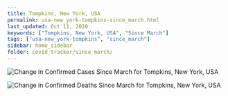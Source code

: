 ```yaml
---
title: Tompkins, New York, USA
permalink: usa-new_york-tompkins-since_march.html
last_updated: Oct 11, 2020
keywords: ["Tompkins, New York, USA", "Since March"]
tags: ["usa-new_york-tompkins", "since_march"]
sidebar: home_sidebar
folder: covid_tracker/since_march/
---
```


![Change in Confirmed Cases Since March for Tompkins, New York, USA](images/graphs/usa-new_york-tompkins-delta_confirmed-since_march_graph.png)

![Change in Confirmed Deaths Since March for Tompkins, New York, USA](images/graphs/usa-new_york-tompkins-delta_deaths-since_march_graph.png)
